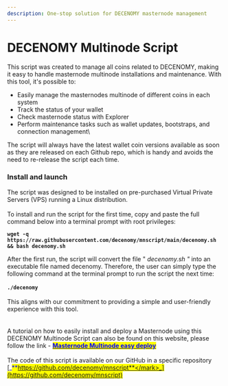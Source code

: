 ```yaml
---
description: One-stop solution for DECENOMY masternode management
---
```


# DECENOMY Multinode Script

This script was created to manage all coins related to DECENOMY, making it easy to handle masternode multinode installations and maintenance. With this tool, it's possible to:

* Easily manage the masternodes multinode of different coins in each system
* Track the status of your wallet
* &#x20;Check masternode status with Explorer
* &#x20;Perform maintenance tasks such as wallet updates, bootstraps, and connection management\


The script will always have the latest wallet coin versions available as soon as they are released on each Github repo, which is handy and avoids the need to re-release the script each time.

### Install and launch

The script was designed to be installed on pre-purchased Virtual Private Servers (VPS) running a Linux distribution.\
\
To install and run the script for the first time, copy and paste the full command below into a terminal prompt with root privileges:

**`wget -q https://raw.githubusercontent.com/decenomy/mnscript/main/decenomy.sh && bash decenomy.sh`**

After the first run, the script will convert the file " _decenomy.sh "_ into an executable file named decenomy. Therefore, the user can simply type the following command at the terminal prompt to run the script the next time:\
\
**`./decenomy`**\
\
This aligns with our commitment to providing a simple and user-friendly experience with this tool.\
\
\
A tutorial on how to easily install and deploy a Masternode using this DECENOMY Multinode Script can also be found on this website, please follow the link - [<mark style="color:blue;">**Masternode Multinode easy deploy**</mark>](../decenomy-masternodes/masternode-multinode-easy-to-deploy.md)\
\
The code of this script is available on our GitHub in a specific repository\
[_<mark style="color:blue;">**https://github.com/decenomy/mnscript**</mark>_](https://github.com/decenomy/mnscript)

## &#x20; 
